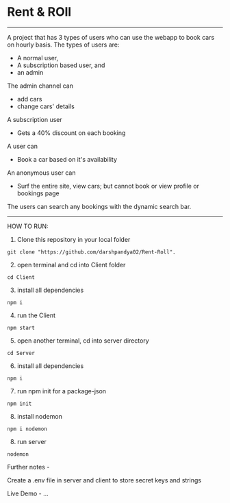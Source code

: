 # Rent & ROll

---

A project that has 3 types of users who can use the webapp to book cars on hourly basis.
The types of users are:

- A normal user,
- A subscription based user, and
- an admin

The admin channel can

- add cars
- change cars' details

A subscription user

- Gets a 40% discount on each booking

A user can

- Book a car based on it's availability

An anonymous user can

- Surf the entire site, view cars; but cannot book or view profile or bookings page

The users can search any bookings with the dynamic search bar.

---

HOW TO RUN:

1.  Clone this repository in your local folder

```
git clone "https://github.com/darshpandya02/Rent-Roll".
```

2.  open terminal and cd into Client folder

```
cd Client
```

3.  install all dependencies

```
npm i
```

4.  run the Client

```
npm start
```

5.  open another terminal, cd into server directory

```
cd Server
```

6.  install all dependencies

```
npm i
```

7.  run npm init for a package-json

```
npm init
```

8.  install nodemon

```
npm i nodemon
```

8.  run server

```
nodemon
```

Further notes -

Create a .env file in server and client to store secret keys and strings

Live Demo - ...
